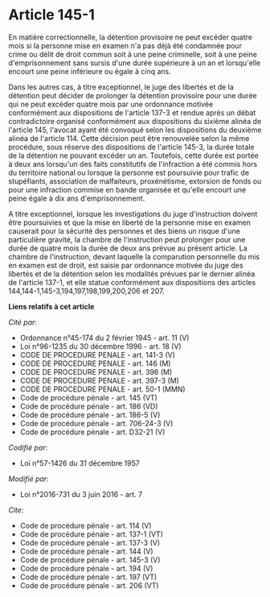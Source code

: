 # Article 145-1

En matière correctionnelle, la détention provisoire ne peut excéder quatre mois si la personne mise en examen n'a pas déjà
été condamnée pour crime ou délit de droit commun soit à une peine criminelle, soit à une peine d'emprisonnement sans sursis
d'une durée supérieure à un an et lorsqu'elle encourt une peine inférieure ou égale à cinq ans. 

Dans les autres cas, à titre exceptionnel, le juge des libertés et de la détention peut décider de prolonger la détention
provisoire pour une durée qui ne peut excéder quatre mois par une ordonnance motivée conformément aux dispositions de
l'article 137-3 et rendue après un débat contradictoire organisé conformément aux dispositions du sixième alinéa de l'article
145, l'avocat ayant été convoqué selon les dispositions du deuxième alinéa de l'article 114. Cette décision peut être
renouvelée selon la même procédure, sous réserve des dispositions de l'article 145-3, la durée totale de la détention ne
pouvant excéder un an. Toutefois, cette durée est portée à deux ans lorsqu'un des faits constitutifs de l'infraction a été
commis hors du territoire national ou lorsque la personne est poursuivie pour trafic de stupéfiants, association de
malfaiteurs, proxénétisme, extorsion de fonds ou pour une infraction commise en bande organisée et qu'elle encourt une peine
égale à dix ans d'emprisonnement. 

A titre exceptionnel, lorsque les investigations du juge d'instruction doivent être poursuivies et que la mise en liberté de
la personne mise en examen causerait pour la sécurité des personnes et des biens un risque d'une particulière gravité, la
chambre de l'instruction peut prolonger pour une durée de quatre mois la durée de deux ans prévue au présent article. La
chambre de l'instruction, devant laquelle la comparution personnelle du mis en examen est de droit, est saisie par ordonnance
motivée du juge des libertés et de la détention selon les modalités prévues par le dernier alinéa de l'article 137-1, et elle
statue conformément aux dispositions des articles 144,144-1,145-3,194,197,198,199,200,206 et 207.

**Liens relatifs à cet article**

_Cité par_:

  - Ordonnance n°45-174 du 2 février 1945 - art. 11 (V)
  - Loi n°96-1235 du 30 décembre 1996 - art. 18 (V)
  - CODE DE PROCEDURE PENALE - art. 141-3 (V)
  - CODE DE PROCEDURE PENALE - art. 146 (M)
  - CODE DE PROCEDURE PENALE - art. 396 (M)
  - CODE DE PROCEDURE PENALE - art. 397-3 (M)
  - CODE DE PROCEDURE PENALE - art. 50-1 (MMN)
  - Code de procédure pénale - art. 145 (VT)
  - Code de procédure pénale - art. 186 (VD)
  - Code de procédure pénale - art. 186-5 (V)
  - Code de procédure pénale - art. 706-24-3 (V)
  - Code de procédure pénale - art. D32-21 (V)

_Codifié par_:

  - Loi n°57-1426 du 31 décembre 1957

_Modifié par_:

  - Loi n°2016-731 du 3 juin 2016 - art. 7

_Cite_:

  - Code de procédure pénale - art. 114 (V)
  - Code de procédure pénale - art. 137-1 (VT)
  - Code de procédure pénale - art. 137-3 (V)
  - Code de procédure pénale - art. 144 (V)
  - Code de procédure pénale - art. 145-3 (V)
  - Code de procédure pénale - art. 194 (V)
  - Code de procédure pénale - art. 197 (VT)
  - Code de procédure pénale - art. 206 (VT)
